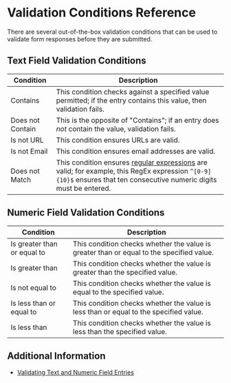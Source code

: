 # Validation Conditions Reference

There are several out-of-the-box validation conditions that can be used to validate form responses before they are submitted.

## Text Field Validation Conditions

| Condition        | Description                                                                                                                                                                                                             |
| ---------------- | ----------------------------------------------------------------------------------------------------------------------------------------------------------------------------------------------------------------------- |
| Contains         | This condition checks against a specified value permitted; if the entry contains this value, then validation fails.                                                                                                     |
| Does not Contain | This is the opposite of "Contains"; if an entry does _not_ contain the value, validation fails.                                                                                                                         |
| Is not URL       | This condition ensures URLs are valid.                                                                                                                                                                                  |
| Is not Email     | This condition ensures email addresses are valid.                                                                                                                                                                       |
| Does not Match   | This condition ensures [regular expressions](https://en.wikipedia.org/wiki/Regular_expression) are valid; for example, this RegEx expression `^[0-9]{10}$` ensures that ten consecutive numeric digits must be entered. |

## Numeric Field Validation Conditions

| Condition                   | Description                                                                              |
| --------------------------- | ---------------------------------------------------------------------------------------- |
| Is greater than or equal to | This condition checks whether the value is greater than or equal to the specified value. |
| Is greater than             | This condition checks whether the value is greater than the specified value.             |
| Is not equal to             | This condition checks whether the value is equal to the specified value.                 |
| Is less than or equal to    | This condition checks whether the value is less than or equal to the specified value.    |
| Is less than                | This condition checks whether the value is less than the specified value.                |

## Additional Information

-   [Validating Text and Numeric Field Entries](./validating-text-and-numeric-field-entries.md)
